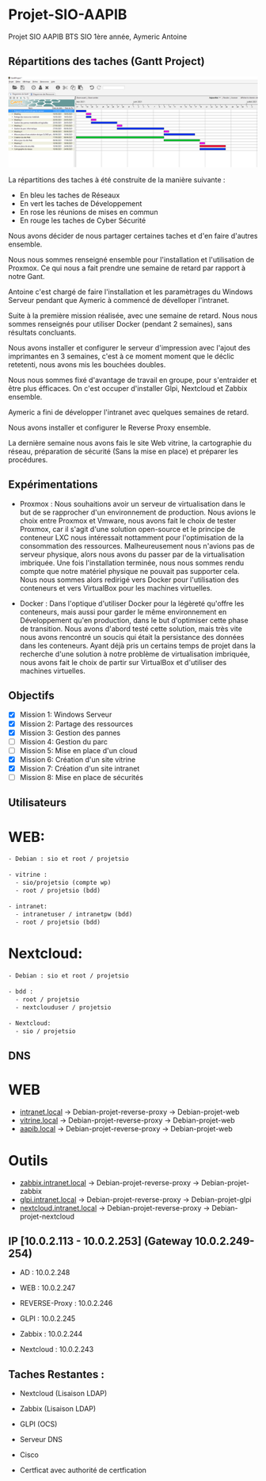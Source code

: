 # Projet-SIO-AAPIB
 Projet SIO AAPIB BTS SIO 1ère année, Aymeric Antoine
 
 ## Répartitions des taches (Gantt Project)
 
![alt text](https://github.com/aymericcucherousset/Projet-SIO-AAPIB/blob/main/GANT.png)

La répartitions des taches à été construite de la manière suivante : 

- En bleu les taches de Réseaux
- En vert les taches de Développement
- En rose les réunions de mises en commun 
- En rouge les taches de Cyber Sécurité

Nous avons décider de nous partager certaines taches et d'en faire d'autres ensemble. 

Nous nous sommes renseigné ensemble pour l'installation et l'utilisation de Proxmox. Ce qui nous a fait prendre une semaine de retard par rapport à notre Gant.

Antoine c'est chargé de faire l'installation et les paramètrages du Windows Serveur pendant que Aymeric à commencé de dévelloper l'intranet.

Suite à la première mission réalisée, avec une semaine de retard. Nous nous sommes renseignés pour utiliser Docker (pendant 2 semaines), sans résultats concluants.  

Nous avons installer et configurer le serveur d'impression avec l'ajout des imprimantes en 3 semaines, c'est à ce moment moment que le déclic retetenti, nous avons mis les bouchées doubles.

Nous nous sommes fixé d'avantage de travail en groupe, pour s'entraider et être plus éfficaces.
On c'est occuper d'installer Glpi, Nextcloud et Zabbix ensemble.

Aymeric a fini de développer l'intranet avec quelques semaines de retard.

Nous avons installer et configurer le Reverse Proxy ensemble.

La dernière semaine nous avons fais le site Web vitrine, la cartographie du réseau, préparation de sécurité (Sans la mise en place) et préparer les procédures.

## Expérimentations

- Proxmox : 
      Nous souhaitions avoir un serveur de virtualisation dans le but de se rapprocher d'un environnement de production. Nous avions le choix entre Proxmox et Vmware, nous avons fait le choix de tester Proxmox, car il s'agit d'une solution open-source et le principe de conteneur LXC nous intéressait nottamment pour l'optimisation de la consommation des ressources. Malheureusement nous n'avions pas de serveur physique, alors nous avons du passer par de la virtualisation imbriquée. Une fois l'installation terminée, nous nous sommes rendu compte que notre matériel physique ne pouvait pas supporter cela. Nous nous sommes alors redirigé vers Docker pour l'utilisation des conteneurs et vers VirtualBox pour les machines virtuelles.
      
-  Docker :
      Dans l'optique d'utiliser Docker pour la légèreté qu'offre les conteneurs, mais aussi pour garder le même environnement en Développement qu'en production, dans le but d'optimiser cette phase de transition. Nous avons d'abord testé cette solution, mais très vite nous avons rencontré un soucis qui était la persistance des données dans les conteneurs. Ayant déjà pris un certains temps de projet dans la recherche d'une solution à notre problème de virtualisation imbriquée, nous avons fait le choix de partir sur VirtualBox et d'utiliser des machines virtuelles.
      
## Objectifs

- [x] Mission 1: Windows Serveur
- [x] Mission 2: Partage des ressources
- [x] Mission 3: Gestion des pannes
- [ ] Mission 4: Gestion du parc
- [ ] Mission 5: Mise en place d'un cloud
- [x] Mission 6: Création d'un site vitrine
- [x] Mission 7: Création d'un site intranet
- [ ] Mission 8: Mise en place de sécurités

## Utilisateurs
  # WEB:
    - Debian : sio et root / projetsio
    
    - vitrine : 
      - sio/projetsio (compte wp)
      - root / projetsio (bdd)
      
    - intranet:
      - intranetuser / intranetpw (bdd)
      - root / projetsio (bdd)
      
 # Nextcloud:
    - Debian : sio et root / projetsio
    
    - bdd : 
      - root / projetsio 
      - nextclouduser / projetsio
      
    - Nextcloud:
      - sio / projetsio


## DNS

  # WEB 
  - [intranet.local](http://intranet.local) -> Debian-projet-reverse-proxy -> Debian-projet-web
  - [vitrine.local](http://vitrine.local)   -> Debian-projet-reverse-proxy -> Debian-projet-web
  - [aapib.local](http://aapib.local)       -> Debian-projet-reverse-proxy -> Debian-projet-web
  
  # Outils 
  - [zabbix.intranet.local](http://zabbix.intranet.local)       -> Debian-projet-reverse-proxy -> Debian-projet-zabbix
  - [glpi.intranet.local](http://glpi.intranet.local)           -> Debian-projet-reverse-proxy -> Debian-projet-glpi
  - [nextcloud.intranet.local](http://nextcloud.intranet.local) -> Debian-projet-reverse-proxy -> Debian-projet-nextcloud


## IP [10.0.2.113 - 10.0.2.253] (Gateway 10.0.2.249-254)

  - AD            : 10.0.2.248

  - WEB           : 10.0.2.247
  - REVERSE-Proxy : 10.0.2.246
  - GLPI          : 10.0.2.245
  - Zabbix        : 10.0.2.244
  - Nextcloud     : 10.0.2.243
 

## Taches Restantes :

  - Nextcloud (Lisaison LDAP)
  - Zabbix    (Lisaison LDAP)
  - GLPI      (OCS)

  - Serveur DNS

  - Cisco
  - Certficat avec authorité de certfication
